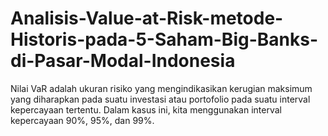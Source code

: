 # Analisis-Value-at-Risk-metode-Historis-pada-5-Saham-Big-Banks-di-Pasar-Modal-Indonesia
Nilai VaR adalah ukuran risiko yang mengindikasikan kerugian maksimum yang diharapkan pada suatu investasi atau portofolio pada suatu interval kepercayaan tertentu. Dalam kasus ini, kita menggunakan interval kepercayaan 90%, 95%, dan 99%.
